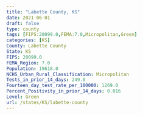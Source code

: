```yaml
---
title: "Labette County, KS"
date: 2021-06-01
draft: false
type: county
tags: [FIPS:20099.0,FEMA:7.0,Micropolitan,Green]
categories: [KS]
County: Labette County
State: KS
FIPS: 20099.0
FEMA_Region: 7.0
Population: 19618.0
NCHS_Urban_Rural_Classification: Micropolitan
Tests_in_prior_14_days: 249.0
Fourteen_day_test_rate_per_100000: 1269.0
Percent_Positivity_in_prior_14_days: 0.016
Level: Green
url: /states/KS/labette-county
---
```



